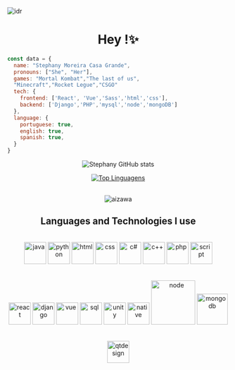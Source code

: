 <!-- <img align="center" alt="idr"  src="https://i.pinimg.com/originals/fc/3a/bd/fc3abdc3852ab9daf2afea718e6e6799.jpg"> -->
<img align="center" alt="idr"  src="https://64.media.tumblr.com/29fd29b185b572578b32de46e5bbfeed/tumblr_p5enpxqCzx1x2i7xeo8_1280.png">

<h1 align="center"> Hey !✨ </h1>

```javascript
const data = {
  name: "Stephany Moreira Casa Grande",
  pronouns: ["She", "Her"],
  games: "Mortal Kombat","The last of us",
  "Minecraft","Rocket Legue","CSGO"
  tech: {
    frontend: ['React', 'Vue','Sass','html','css'],
    backend: ['Django','PHP','mysql','node','mongoDB']
  },
  language: {
    portuguese: true,
    english: true,
    spanish: true,
  }
}
```

<div align="center">
 
![Stephany GitHub stats](https://github-readme-stats.vercel.app/api?username=MoreiraSte&show_icons=true&theme=dracula)

[![Top Linguagens](https://github-readme-stats.vercel.app/api/top-langs/?username=MoreiraSte&layout=compact&theme=dracula)](https://github.com/anuraghazra/github-readme-stats)
</div>



<div align="center"><br/>
  <!--<img align='center' alt='gojo' src="https://image.myanimelist.net/ui/BQM6jEZ-UJLgGUuvrNkYUGHHbqonupH9xaXTMRyDWKxrajsRu2ql6_Ox6PO9HX7oQ4SFXNgbPfM_x9382lv1yg">-->
  <img align='center' alt='aizawa' src="https://pa1.aminoapps.com/7774/6c7141a5d3f3bed31ee27aa70792ba141ce0fd73r1-480-266_hq.gif">
</div>

<h2 align='center'>Languages and Technologies I use </h2>

<div style="display: inline-block, justify-content:space-between"; align="center"><br/>
     <img alt="java" src="https://cdn-icons-png.flaticon.com/512/5968/5968282.png" width="50">
     <img alt="python" src="https://cdn-icons-png.flaticon.com/512/3098/3098090.png" width="50">
     <img alt="html" src="https://cdn-icons-png.flaticon.com/512/1051/1051277.png" width="50">
     <img alt="css" src="https://cdn-icons-png.flaticon.com/512/732/732190.png" width="50">
     <img alt="c#" src="https://cdn-icons-png.flaticon.com/512/6132/6132221.png" width="50">
     <img alt="c++" src="https://cdn-icons-png.flaticon.com/512/6132/6132222.png" width="50">
     <img alt="php" src="https://cdn-icons-png.flaticon.com/512/5968/5968332.png" width="50">
     <img alt="script" src="https://cdn-icons-png.flaticon.com/512/1199/1199124.png" width="50">
</div> <br/>

<div style="display: inline-block, justify-content:space-between"; align="center"><br/>
     <img alt="react" src="https://icon-library.com/images/react-icon/react-icon-29.jpg" width="50">
     <img alt="django" src="https://cdn.iconscout.com/icon/free/png-256/django-3629322-3031821.png" width="50">
     <img alt="vue" src="https://cdn-icons-png.flaticon.com/512/1183/1183622.png" width="50">
     <img alt="sql" src="https://icon-library.com/images/mysql-icon/mysql-icon-9.jpg" width="50">
     <img alt="unity" src="https://cdn-icons-png.flaticon.com/512/5969/5969346.png" width="50">
     <img alt="native" src="https://p9-juejin.byteimg.com/tos-cn-i-k3u1fbpfcp/de0e0f0a30134fd8b84c2d8f3031977f~tplv-k3u1fbpfcp-zoom-in-crop-mark:4536:0:0:0.image" width="50">
     <img alt="node" src="https://icon-library.com/images/nodejs-icon/nodejs-icon-17.jpg" width="100">
     <img alt="mongodb" src="https://cdn.iconscout.com/icon/free/png-256/mongodb-5-1175140.png" width="70">

    
</div> <br/>

<div style="display: inline-block, justify-content:space-between"; align="center"><br/>
     <img alt="qtdesign" src="https://upload.wikimedia.org/wikipedia/commons/thumb/e/e6/Python_and_Qt.svg/800px-Python_and_Qt.svg.png" width="50">
    

    
</div> <br/>

<br/>



